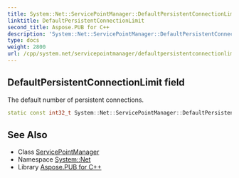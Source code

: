 ```yaml
---
title: System::Net::ServicePointManager::DefaultPersistentConnectionLimit field
linktitle: DefaultPersistentConnectionLimit
second_title: Aspose.PUB for C++
description: 'System::Net::ServicePointManager::DefaultPersistentConnectionLimit field. The default number of persistent connections in C++.'
type: docs
weight: 2800
url: /cpp/system.net/servicepointmanager/defaultpersistentconnectionlimit/
---
```

## DefaultPersistentConnectionLimit field


The default number of persistent connections.

```cpp
static const int32_t System::Net::ServicePointManager::DefaultPersistentConnectionLimit
```

## See Also

* Class [ServicePointManager](../)
* Namespace [System::Net](../../)
* Library [Aspose.PUB for C++](../../../)
